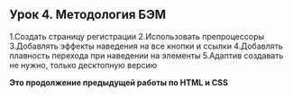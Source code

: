 ## Урок 4. Методология БЭМ

1.Создать страницу регистрации
2.Использовать препроцессоры
3.Добавлять эффекты наведения на все кнопки и ссылки
4.Добавлять плавность перехода при наведении на элементы
5.Адаптив создавать не нужно, только десктопную версию

**Это продолжение предыдущей работы по HTML и CSS**
